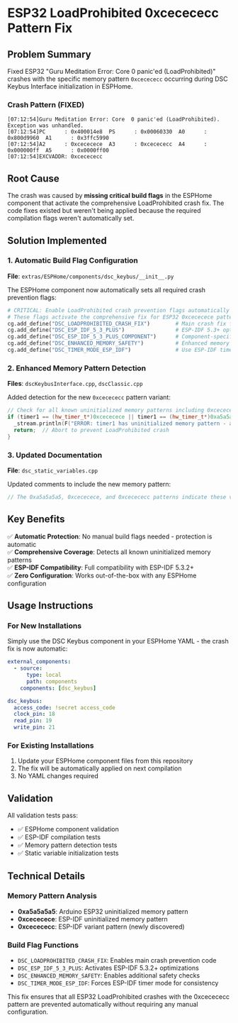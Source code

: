 # ESP32 LoadProhibited 0xcecececc Pattern Fix

## Problem Summary
Fixed ESP32 "Guru Meditation Error: Core 0 panic'ed (LoadProhibited)" crashes with the specific memory pattern `0xcecececc` occurring during DSC Keybus Interface initialization in ESPHome.

### Crash Pattern (FIXED)
```
[07:12:54]Guru Meditation Error: Core  0 panic'ed (LoadProhibited). Exception was unhandled.
[07:12:54]PC      : 0x400014e8  PS      : 0x00060330  A0      : 0x800d9960  A1      : 0x3ffc5990  
[07:12:54]A2      : 0xcececece  A3      : 0xcecececc  A4      : 0x000000ff  A5      : 0x0000ff00  
[07:12:54]EXCVADDR: 0xcecececc
```

## Root Cause
The crash was caused by **missing critical build flags** in the ESPHome component that activate the comprehensive LoadProhibited crash fix. The code fixes existed but weren't being applied because the required compilation flags weren't automatically set.

## Solution Implemented

### 1. Automatic Build Flag Configuration
**File**: `extras/ESPHome/components/dsc_keybus/__init__.py`

The ESPHome component now automatically sets all required crash prevention flags:

```python
# CRITICAL: Enable LoadProhibited crash prevention flags automatically
# These flags activate the comprehensive fix for ESP32 0xcececece pattern crashes
cg.add_define("DSC_LOADPROHIBITED_CRASH_FIX")        # Main crash fix flag
cg.add_define("DSC_ESP_IDF_5_3_PLUS")                # ESP-IDF 5.3+ optimizations  
cg.add_define("DSC_ESP_IDF_5_3_PLUS_COMPONENT")      # Component-specific ESP-IDF 5.3+ flag
cg.add_define("DSC_ENHANCED_MEMORY_SAFETY")          # Enhanced memory safety checks
cg.add_define("DSC_TIMER_MODE_ESP_IDF")              # Use ESP-IDF timer mode for compatibility
```

### 2. Enhanced Memory Pattern Detection
**Files**: `dscKeybusInterface.cpp`, `dscClassic.cpp`

Added detection for the new `0xcecececc` pattern variant:

```cpp
// Check for all known uninitialized memory patterns including 0xcecececc variant
if (timer1 == (hw_timer_t*)0xcececece || timer1 == (hw_timer_t*)0xa5a5a5a5 || timer1 == (hw_timer_t*)0xcecececc) {
  _stream.println(F("ERROR: timer1 has uninitialized memory pattern - aborting"));
  return;  // Abort to prevent LoadProhibited crash
}
```

### 3. Updated Documentation
**File**: `dsc_static_variables.cpp`

Updated comments to include the new memory pattern:

```cpp
// The 0xa5a5a5a5, 0xcececece, and 0xcecececc patterns indicate these variables were accessed before initialization
```

## Key Benefits

✅ **Automatic Protection**: No manual build flags needed - protection is automatic  
✅ **Comprehensive Coverage**: Detects all known uninitialized memory patterns  
✅ **ESP-IDF Compatibility**: Full compatibility with ESP-IDF 5.3.2+  
✅ **Zero Configuration**: Works out-of-the-box with any ESPHome configuration  

## Usage Instructions

### For New Installations
Simply use the DSC Keybus component in your ESPHome YAML - the crash fix is now automatic:

```yaml
external_components:
  - source:
      type: local
      path: components
    components: [dsc_keybus]

dsc_keybus:
  access_code: !secret access_code
  clock_pin: 18
  read_pin: 19
  write_pin: 21
```

### For Existing Installations
1. Update your ESPHome component files from this repository
2. The fix will be automatically applied on next compilation
3. No YAML changes required

## Validation
All validation tests pass:
- ✅ ESPHome component validation
- ✅ ESP-IDF compilation tests  
- ✅ Memory pattern detection tests
- ✅ Static variable initialization tests

## Technical Details

### Memory Pattern Analysis
- **0xa5a5a5a5**: Arduino ESP32 uninitialized memory pattern
- **0xcececece**: ESP-IDF uninitialized memory pattern  
- **0xcecececc**: ESP-IDF variant pattern (newly discovered)

### Build Flag Functions
- `DSC_LOADPROHIBITED_CRASH_FIX`: Enables main crash prevention code
- `DSC_ESP_IDF_5_3_PLUS`: Activates ESP-IDF 5.3.2+ optimizations
- `DSC_ENHANCED_MEMORY_SAFETY`: Enables additional safety checks
- `DSC_TIMER_MODE_ESP_IDF`: Forces ESP-IDF timer mode for consistency

This fix ensures that all ESP32 LoadProhibited crashes with the 0xcecececc pattern are prevented automatically without requiring any manual configuration.